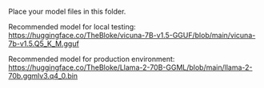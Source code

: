 Place your model files in this folder.

Recommended model for local testing:
https://huggingface.co/TheBloke/vicuna-7B-v1.5-GGUF/blob/main/vicuna-7b-v1.5.Q5_K_M.gguf

Recommended model for production environment:
https://huggingface.co/TheBloke/Llama-2-70B-GGML/blob/main/llama-2-70b.ggmlv3.q4_0.bin